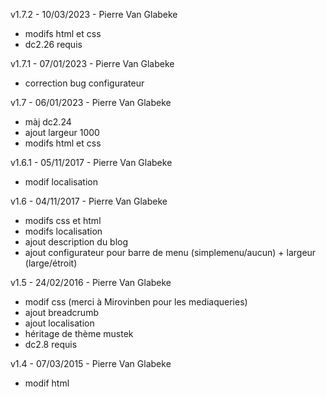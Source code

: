 v1.7.2 - 10/03/2023 - Pierre Van Glabeke
* modifs html et css
* dc2.26 requis

v1.7.1 - 07/01/2023 - Pierre Van Glabeke
* correction bug configurateur

v1.7 - 06/01/2023 - Pierre Van Glabeke
* màj dc2.24
* ajout largeur 1000
* modifs html et css

v1.6.1 - 05/11/2017 - Pierre Van Glabeke
* modif localisation

v1.6 - 04/11/2017 - Pierre Van Glabeke
* modifs css et html
* modifs localisation
* ajout description du blog
* ajout configurateur pour barre de menu (simplemenu/aucun) + largeur (large/étroit)

v1.5 - 24/02/2016 - Pierre Van Glabeke
* modif css (merci à Mirovinben pour les mediaqueries)
* ajout breadcrumb
* ajout localisation
* héritage de thème mustek
* dc2.8 requis

v1.4 - 07/03/2015 - Pierre Van Glabeke
* modif html